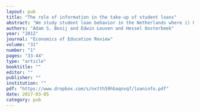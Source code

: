 ```yaml
---
layout: pub
title: "The role of information in the take-up of student loans"
abstract: "We study student loan behavior in the Netherlands where i) higher education students know little about the conditions of the government's financial aid program and ii) take-up rates are low. In a field experiment we manipulated the amount of information students have about these conditions. The treatment has no impact on loan take-up, which is not due to students already having decided to take a loan or students not absorbing the information. We conclude that a lack of knowledge about specific policy parameters does not necessarily imply a binding information constraint."
authors: "Adam S. Booij and Edwin Leuven and Hessel Oosterbeek"
year: "2012"
journal: "Economics of Education Review"
volume: "31"
number: "1"
pages: "33-44"
type: "article"
booktitle: ""
editor: ""
publisher: ""
institution: ""
pdf: "https://www.dropbox.com/s/nxtth59hbaqnvq7/loaninfo.pdf"
date: 2017-03-05
category: pub
---
```

